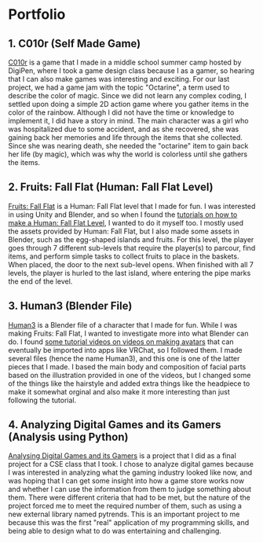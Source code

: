 # Portfolio

## 1. C010r (Self Made Game)
[C010r](https://drive.google.com/drive/folders/1YAG6f4t_sFetUVtUEmeTYol2bLsgFdTz?usp=sharing) is a game that I made in a middle school summer camp hosted by DigiPen, where I took a game design class because I as a gamer, so hearing that I can also make games was interesting and exciting. For our last project, we had a game jam with the topic "Octarine", a term used to describe the color of magic. Since we did not learn any complex coding, I settled upon doing a simple 2D action game where you gather items in the color of the rainbow. Although I did not have the time or knowledge to implement it, I did have a story in mind. The main character was a girl who was hospitalized due to some accident, and as she recovered, she was gaining back her memories and life through the items that she collected. Since she was nearing death, she needed the "octarine" item to gain back her life (by magic), which was why the world is colorless until she gathers the items. 


## 2. Fruits: Fall Flat (Human: Fall Flat Level)
[Fruits: Fall Flat](https://steamcommunity.com/sharedfiles/filedetails/?id=2675440078) is a Human: Fall Flat level that I made for fun. I was interested in using Unity and Blender, and so when I found the [tutorials on how to make a Human: Fall Flat Level](https://www.youtube.com/watch?v=ctr9Yi4D6is&t=1s), I wanted to do it myself too. I mostly used the assets provided by Human: Fall Flat, but I also made some assets in Blender, such as the egg-shaped islands and fruits. For this level, the player goes through 7 different sub-levels that require the player(s) to parcour, find items, and perform simple tasks to collect fruits to place in the baskets. When placed, the door to the next sub-level opens. When finished with all 7 levels, the player is hurled to the last island, where entering the pipe marks the end of the level.


## 3. Human3 (Blender File)
[Human3](https://github.com/oagenoagemono/Portfolio/blob/main/human3.blend) is a Blender file of a character that I made for fun. While I was making Fruits: Fall Flat, I wanted to investigate more into what Blender can do. I found [some tutorial videos on videos on making avatars](https://www.youtube.com/watch?v=GlcKLaWO-0g) that can eventually be imported into apps like VRChat, so I followed them. I made several files (hence the name Human3), and this one is one of the latter pieces that I made. I based the main body and composition of facial parts based on the illustration provided in one of the videos, but I changed some of the things like the hairstyle and added extra things like the headpiece to make it somewhat orginal and also make it more interesting than just following the tutorial.


## 4. Analyzing Digital Games and its Gamers (Analysis using Python)
[Analysing Digital Games and its Gamers](https://github.com/oagenoagemono/Portfolio/tree/gamestoreanalysis) is a project that I did as a final project for a CSE class that I took.  I chose to analyze digital games because I was interested in analyzing what the gaming industry looked like now, and was hoping that I can get some insight into how a game store works now and whether I can use the information from them to judge something about them. There were different criteria that had to be met, but the nature of the project forced me to meet the required number of them, such as using a new external library named pytrends. This is an important project to me because this was the first "real" application of my programming skills, and being able to design what to do was entertaining and challenging.

